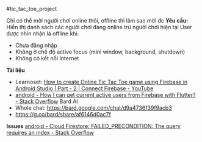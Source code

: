 #tic_tac_toe_project 

Chỉ có thể mời người chơi online thôi, offline thì làm sao mời đc
**Yêu cầu:** Hiển thị danh sách các người chơi đang online trừ người chơi hiện tại
User được nhìn nhận là offline khi:
- Chưa đăng nhập
- Không ở chế độ active focus (mini window, background, shutdown)
- Không có kết nối Internet

**Tài liệu**
- Learnoset: [How to create Online Tic Tac Toe game using Firebase in Android Studio | Part - 2 | Connect Firebase - YouTube](https://www.youtube.com/watch?v=5XTeVifdobY) 
- [android - How I can get current active users from Firebase with Flutter? - Stack Overflow](https://stackoverflow.com/questions/67208143/how-i-can-get-current-active-users-from-firebase-with-flutter) 
Bard AI
- Whole chat: https://bard.google.com/chat/d9a4736f39f9acb3
- https://g.co/bard/share/af6146d0ac7f

**Issues**
[android - Cloud Firestore: FAILED\_PRECONDITION: The query requires an index - Stack Overflow](https://stackoverflow.com/questions/50207339/cloud-firestore-failed-precondition-the-query-requires-an-index) 